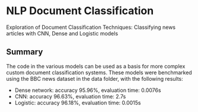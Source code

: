 # NLP Document Classification

Exploration of Document Classification Techniques: Classifying news articles with CNN, Dense and Logistic models

## Summary

The code in the various models can be used as a basis for more complex custom document classification systems.
These models were benchmarked using the BBC news dataset in the data folder, with the following results:
* Dense network: accuracy 95.96%, evaluation time: 0.0076s
* CNN: accuracy 96.63%, evaluation time: 2.7s
* Logistic: accuracy 96.18%, evaluation time: 0.0015s
